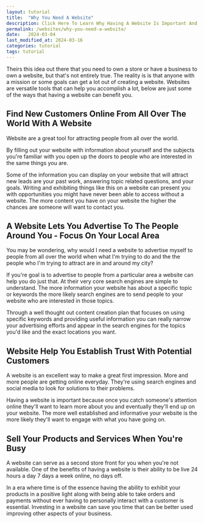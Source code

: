```yaml
---
layout: tutorial
title:  "Why You Need A Website"
description: Click Here To Learn Why Having A Website Is Important And How It Can Help You Start A Business, Improve The One You Already Have, or aid you in Your Passions
permalink: /websites/why-you-need-a-website/
date:   2024-03-04
last_modified_at: 2024-03-16
categories: tutorial
tags: tutorial
---
```

Theirs this idea out there that you need to own a store or have a business to own a website, but that's not entirely true. The reality is is that anyone with a mission or some goals can get a lot out of creating a website. Websites are versatile tools that can help you accomplish a lot, below are just some of the ways that having a website can benefit you.

## Find New Customers Online From All Over The World With A Website
Website are a great tool for attracting people from all over the world.

By filling out your website with information about yourself and the subjects you're familiar with you open up the doors to people who are interested in the same things you are.

Some of the information you can display on your website that will attract new leads are your past work, answering topic related questions, and your goals. Writing and exhibiting things like this on a website can present you with opportunities you might have never been able to access without a website. The more content you have on your website the higher the chances are someone will want to contact you.

## A Website Lets You Advertise To The People Around You - Focus On Your Local Area
You may be wondering, why would I need a website to advertise myself to people from all over the world when what I'm trying to do and the the people who I'm trying to attract are in and around my city? 

If you're goal is to advertise to people from a particular area a website can help you do just that. At their very core search engines are simple to understand. The more information your website has about a specific topic or keywords the more likely search engines are to send people to your website who are interested in those topics. 

Through a well thought out content creation plan that focuses on using specific keywords and providing useful information you can really narrow your advertising efforts and appear in the search engines for the topics you'd like and the exact locations you want. 
 
## Website Help You Establish Trust With Potential Customers 
A website is an excellent way to make a great first impression. More and more people are getting online everyday. They're using search engines and social media to look for solutions to their problems.

Having a website is important because once you catch someone's attention online they'll want to learn more about you and eventually they'll end up on your website. The more well established and informative your website is the more likely they'll want to engage with what you have going on.

## Sell Your Products and Services When You're Busy
A website can serve as a second store front for you when you're not available. One of the benefits of having a website is their ability to be live 24 hours a day 7 days a week online, no days off. 

In a era where time is of the essence having the ability to exhibit your products in a positive light along with being able to take orders and payments without ever having to personally interact with a customer is essential. Investing in a website can save you time that can be better used improving other aspects of your business.
